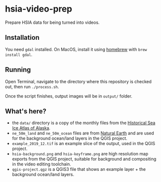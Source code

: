 # hsia-video-prep
Prepare HSIA data for being turned into videos.

## Installation

You need `gdal` installed.  On MacOS, install it using [homebrew](https://brew.sh) with `brew install gdal`.

## Running

Open Terminal, navigate to the directory where this repository is checked out, then run `./process.sh`.

Once the script finishes, output images will be in `output/` folder.

## What's here?

 * the `data/` directory is a copy of the monthly files from the [Historical Sea Ice Atlas of Alaska](http://ckan.snap.uaf.edu/dataset/historical-sea-ice-atlas-observed-estimates-of-sea-ice-concentration-in-alaska-waters).
 * `ne_50m_land` and `ne_50m_ocean` files are from [Natural Earth](https://www.naturalearthdata.com) and are used for the background ocean/land layers in the QGIS project.
 * `example_2019_12.tif` is an example slice of the output, used in the QGIS project.
 * `hsia-background.png` and `hsia-keyframe.png` are high resolution map exports from the QGIS project, suitable for background and compositing in the video editing toolchain.
 * `qgis-project.qgz` is a QGIS3 file that shows an example layer + the background ocean/land layers.